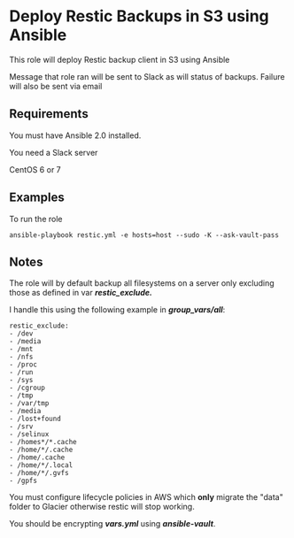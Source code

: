 
Deploy Restic Backups in S3 using Ansible
=======================

This role will deploy Restic backup client in S3 using Ansible

Message that role ran will be sent to Slack as will status of backups.  Failure will also be sent via email

Requirements
------------

You must have Ansible 2.0 installed.

You need a Slack server

CentOS 6 or 7

Examples
--------

To run the role

```
ansible-playbook restic.yml -e hosts=host --sudo -K --ask-vault-pass
```

Notes
--------
The role will by default backup all filesystems on a server only excluding those as defined in var ***restic_exclude.***

I handle this using the following example in ***group_vars/all***:

```
restic_exclude:
- /dev
- /media
- /mnt
- /nfs
- /proc
- /run
- /sys
- /cgroup
- /tmp
- /var/tmp
- /media
- /lost+found
- /srv
- /selinux
- /homes*/*.cache
- /home/*/.cache
- /home/.cache
- /home/*/.local
- /home/*/.gvfs
- /gpfs
```

You must configure lifecycle policies in AWS which **only** migrate the "data" folder to Glacier otherwise restic will stop working.

You should be encrypting ***vars.yml*** using ***ansible-vault***.
